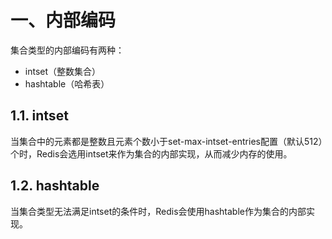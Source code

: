 # 一、内部编码

集合类型的内部编码有两种：

- intset（整数集合）
- hashtable（哈希表）

## 1.1. intset

当集合中的元素都是整数且元素个数小于set-max-intset-entries配置（默认512）个时，Redis会选用intset来作为集合的内部实现，从而减少内存的使用。

## 1.2. hashtable

当集合类型无法满足intset的条件时，Redis会使用hashtable作为集合的内部实现。























